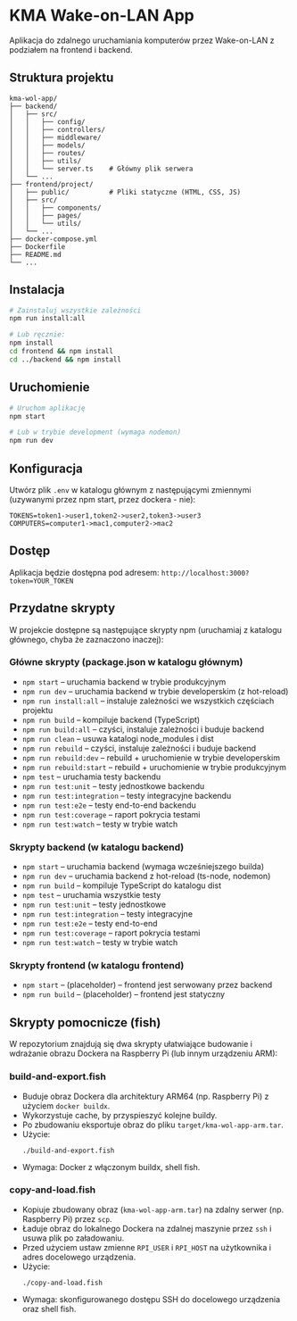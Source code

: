 # KMA Wake-on-LAN App

Aplikacja do zdalnego uruchamiania komputerów przez Wake-on-LAN z podziałem na frontend i backend.

## Struktura projektu

```
kma-wol-app/
├── backend/
│   ├── src/
│   │   ├── config/
│   │   ├── controllers/
│   │   ├── middleware/
│   │   ├── models/
│   │   ├── routes/
│   │   ├── utils/
│   │   └── server.ts    # Główny plik serwera
│   └── ...
├── frontend/project/
│   ├── public/          # Pliki statyczne (HTML, CSS, JS)
│   ├── src/
│   │   ├── components/
│   │   ├── pages/
│   │   └── utils/
│   └── ...
├── docker-compose.yml
├── Dockerfile
├── README.md
└── ...
```

## Instalacja

```bash
# Zainstaluj wszystkie zależności
npm run install:all

# Lub ręcznie:
npm install
cd frontend && npm install
cd ../backend && npm install
```

## Uruchomienie

```bash
# Uruchom aplikację
npm start

# Lub w trybie development (wymaga nodemon)
npm run dev
```

## Konfiguracja

Utwórz plik `.env` w katalogu głównym z następującymi zmiennymi (uzywanymi przez npm start, przez dockera - nie):

```
TOKENS=token1->user1,token2->user2,token3->user3
COMPUTERS=computer1->mac1,computer2->mac2
```

## Dostęp

Aplikacja będzie dostępna pod adresem: `http://localhost:3000?token=YOUR_TOKEN`

## Przydatne skrypty

W projekcie dostępne są następujące skrypty npm (uruchamiaj z katalogu głównego, chyba że zaznaczono inaczej):

### Główne skrypty (package.json w katalogu głównym)

- `npm start` – uruchamia backend w trybie produkcyjnym
- `npm run dev` – uruchamia backend w trybie developerskim (z hot-reload)
- `npm run install:all` – instaluje zależności we wszystkich częściach projektu
- `npm run build` – kompiluje backend (TypeScript)
- `npm run build:all` – czyści, instaluje zależności i buduje backend
- `npm run clean` – usuwa katalogi node_modules i dist
- `npm run rebuild` – czyści, instaluje zależności i buduje backend
- `npm run rebuild:dev` – rebuild + uruchomienie w trybie developerskim
- `npm run rebuild:start` – rebuild + uruchomienie w trybie produkcyjnym
- `npm test` – uruchamia testy backendu
- `npm run test:unit` – testy jednostkowe backendu
- `npm run test:integration` – testy integracyjne backendu
- `npm run test:e2e` – testy end-to-end backendu
- `npm run test:coverage` – raport pokrycia testami
- `npm run test:watch` – testy w trybie watch

### Skrypty backend (w katalogu backend)

- `npm start` – uruchamia backend (wymaga wcześniejszego builda)
- `npm run dev` – uruchamia backend z hot-reload (ts-node, nodemon)
- `npm run build` – kompiluje TypeScript do katalogu dist
- `npm test` – uruchamia wszystkie testy
- `npm run test:unit` – testy jednostkowe
- `npm run test:integration` – testy integracyjne
- `npm run test:e2e` – testy end-to-end
- `npm run test:coverage` – raport pokrycia testami
- `npm run test:watch` – testy w trybie watch

### Skrypty frontend (w katalogu frontend)

- `npm start` – (placeholder) – frontend jest serwowany przez backend
- `npm run build` – (placeholder) – frontend jest statyczny

## Skrypty pomocnicze (fish)

W repozytorium znajdują się dwa skrypty ułatwiające budowanie i wdrażanie obrazu Dockera na Raspberry Pi (lub innym urządzeniu ARM):

### build-and-export.fish

- Buduje obraz Dockera dla architektury ARM64 (np. Raspberry Pi) z użyciem `docker buildx`.
- Wykorzystuje cache, by przyspieszyć kolejne buildy.
- Po zbudowaniu eksportuje obraz do pliku `target/kma-wol-app-arm.tar`.
- Użycie:
  ```
  ./build-and-export.fish
  ```
- Wymaga: Docker z włączonym buildx, shell fish.

### copy-and-load.fish

- Kopiuje zbudowany obraz (`kma-wol-app-arm.tar`) na zdalny serwer (np. Raspberry Pi) przez `scp`.
- Ładuje obraz do lokalnego Dockera na zdalnej maszynie przez `ssh` i usuwa plik po załadowaniu.
- Przed użyciem ustaw zmienne `RPI_USER` i `RPI_HOST` na użytkownika i adres docelowego urządzenia.
- Użycie:
  ```
  ./copy-and-load.fish
  ```
- Wymaga: skonfigurowanego dostępu SSH do docelowego urządzenia oraz shell fish.